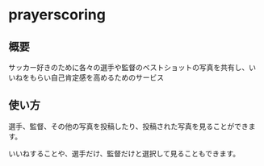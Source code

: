 # prayerscoring

## 概要

サッカー好きのために各々の選手や監督のベストショットの写真を共有し、いいねをもらい自己肯定感を高めるためのサービス

## 使い方

選手、監督、その他の写真を投稿したり、投稿された写真を見ることができます。

いいねすることや、選手だけ、監督だけと選択して見ることもできます。
